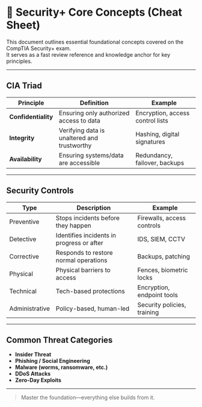 # 🔐 Security+ Core Concepts (Cheat Sheet)

This document outlines essential foundational concepts covered on the CompTIA Security+ exam.  
It serves as a fast review reference and knowledge anchor for key principles.

---

## CIA Triad

| Principle        | Definition                                  | Example                            |
|------------------|----------------------------------------------|-------------------------------------|
| **Confidentiality** | Ensuring only authorized access to data     | Encryption, access control lists    |
| **Integrity**       | Verifying data is unaltered and trustworthy| Hashing, digital signatures         |
| **Availability**    | Ensuring systems/data are accessible       | Redundancy, failover, backups       |

---

## Security Controls

| Type         | Description                                 | Example                      |
|--------------|---------------------------------------------|------------------------------|
| Preventive   | Stops incidents before they happen          | Firewalls, access controls   |
| Detective    | Identifies incidents in progress or after   | IDS, SIEM, CCTV              |
| Corrective   | Responds to restore normal operations       | Backups, patching            |
| Physical     | Physical barriers to access                 | Fences, biometric locks      |
| Technical    | Tech-based protections                      | Encryption, endpoint tools   |
| Administrative | Policy-based, human-led                   | Security policies, training  |

---

## Common Threat Categories

- **Insider Threat**  
- **Phishing / Social Engineering**  
- **Malware (worms, ransomware, etc.)**  
- **DDoS Attacks**  
- **Zero-Day Exploits**

---

> Master the foundation—everything else builds from it.
